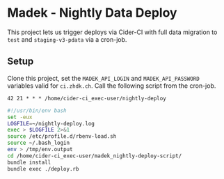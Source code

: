 
# Madek - Nightly Data Deploy

This project lets us trigger deploys via Cider-CI with full data migration to
`test` and `staging-v3-pdata` via a cron-job.

## Setup

Clone this project, set the `MADEK_API_LOGIN` and `MADEK_API_PASSWORD`
variables valid for `ci.zhdk.ch`. Call the following script from the cron-job.

~~~crontab
42 21 * * * /home/cider-ci_exec-user/nightly-deploy
~~~

~~~sh
#!/usr/bin/env bash
set -eux
LOGFILE=~/nightly-deploy.log
exec > $LOGFILE 2>&1
source /etc/profile.d/rbenv-load.sh
source ~/.bash_login
env > /tmp/env.output
cd /home/cider-ci_exec-user/madek_nightly-deploy-script/
bundle install
bundle exec ./deploy.rb
~~~

